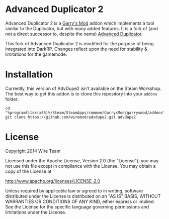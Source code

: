# Advanced Duplicator 2

Advanced Duplicator 2 is a [Garry's Mod][] addon which implements a tool similar to the Duplicator, but with many added features. It is a fork of (and not a direct successor to, despite the name) [Advanced Duplicator][].

This fork of Advanced Duplicator 2 is modified for the purpose of being integrated into DarkRP. Changes reflect upon the need for stability & limitations for the gamemode.

# Installation

Currently, this version of AdvDupe2 isn't available on the Steam Workshop. The best way to get this addon is to clone this repository into your `addons` folder:

    cd "%programfiles(x86)%/Steam/SteamApps/common/GarrysMod/garrysmod/addons"
    git clone https://github.com/wiremod/advdupe2.git advdupe2

# License

Copyright 2014 Wire Team

Licensed under the Apache License, Version 2.0 (the "License"); you may not use this file except in compliance with the License. You may obtain a copy of the License at

http://www.apache.org/licenses/LICENSE-2.0

Unless required by applicable law or agreed to in writing, software distributed under the License is distributed on an "AS IS" BASIS, WITHOUT WARRANTIES OR CONDITIONS OF ANY KIND, either express or implied. See the License for the specific language governing permissions and limitations under the License.

[Garry's Mod]: <http://garrysmod.com/>
[Advanced Duplicator]: <https://github.com/wiremod/advduplicator>
